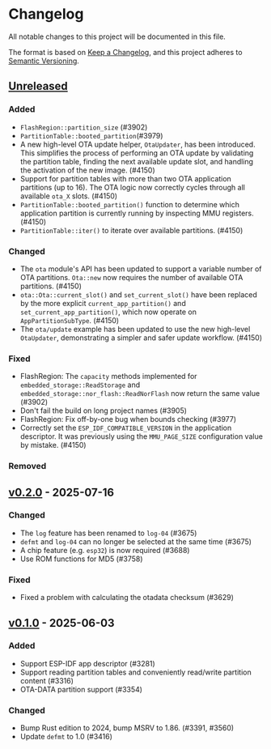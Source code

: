# Changelog

All notable changes to this project will be documented in this file.

The format is based on [Keep a Changelog](https://keepachangelog.com/en/1.0.0/),
and this project adheres to [Semantic Versioning](https://semver.org/spec/v2.0.0.html).

## [Unreleased]

### Added

- `FlashRegion::partition_size` (#3902)
- `PartitionTable::booted_partition`(#3979)
- A new high-level OTA update helper, `OtaUpdater`, has been introduced. This simplifies the process of performing an OTA update by validating the partition table, finding the next available update slot, and handling the activation of the new image. (#4150)
- Support for partition tables with more than two OTA application partitions (up to 16). The OTA logic now correctly cycles through all available `ota_X` slots. (#4150)
- `PartitionTable::booted_partition()` function to determine which application partition is currently running by inspecting MMU registers. (#4150)
- `PartitionTable::iter()` to iterate over available partitions. (#4150)

### Changed

- The `ota` module's API has been updated to support a variable number of OTA partitions. `Ota::new` now requires the number of available OTA partitions. (#4150)
- `ota::Ota::current_slot()` and `set_current_slot()` have been replaced by the more explicit `current_app_partition()` and `set_current_app_partition()`, which now operate on `AppPartitionSubType`. (#4150)
- The `ota/update` example has been updated to use the new high-level `OtaUpdater`, demonstrating a simpler and safer update workflow. (#4150)

### Fixed

- FlashRegion: The `capacity` methods implemented for `embedded_storage::ReadStorage` and `embedded_storage::nor_flash::ReadNorFlash` now return the same value (#3902)
- Don't fail the build on long project names (#3905)
- FlashRegion: Fix off-by-one bug when bounds checking (#3977)
- Correctly set the `ESP_IDF_COMPATIBLE_VERSION` in the application descriptor. It was previously using the `MMU_PAGE_SIZE` configuration value by mistake. (#4150)

### Removed


## [v0.2.0] - 2025-07-16

### Changed

- The `log` feature has been renamed to `log-04` (#3675)
- `defmt` and `log-04` can no longer be selected at the same time (#3675)
- A chip feature (e.g. `esp32`) is now required (#3688)
- Use ROM functions for MD5 (#3758)

### Fixed

- Fixed a problem with calculating the otadata checksum (#3629)

## [v0.1.0] - 2025-06-03

### Added

- Support ESP-IDF app descriptor (#3281)
- Support reading partition tables and conveniently read/write partition content (#3316)
- OTA-DATA partition support (#3354)

### Changed

- Bump Rust edition to 2024, bump MSRV to 1.86. (#3391, #3560)
- Update `defmt` to 1.0 (#3416)

[v0.1.0]: https://github.com/esp-rs/esp-hal/releases/tag/esp-bootloader-esp-idf-v0.1.0
[v0.2.0]: https://github.com/esp-rs/esp-hal/compare/esp-bootloader-esp-idf-v0.1.0...esp-bootloader-esp-idf-v0.2.0
[Unreleased]: https://github.com/esp-rs/esp-hal/compare/esp-bootloader-esp-idf-v0.2.0...HEAD
